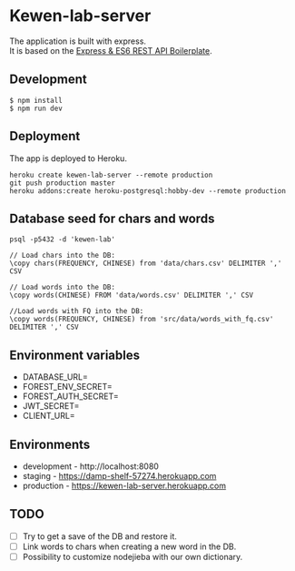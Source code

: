 # Kewen-lab-server
The application is built with express.  
It is based on the [Express & ES6 REST API Boilerplate](https://github.com/developit/express-es6-rest-api).

## Development
```
$ npm install
$ npm run dev
```

## Deployment
The app is deployed to Heroku.
```
heroku create kewen-lab-server --remote production
git push production master
heroku addons:create heroku-postgresql:hobby-dev --remote production
```

## Database seed for chars and words
```
psql -p5432 -d 'kewen-lab'

// Load chars into the DB:
\copy chars(FREQUENCY, CHINESE) from 'data/chars.csv' DELIMITER ',' CSV

// Load words into the DB:
\copy words(CHINESE) FROM 'data/words.csv' DELIMITER ',' CSV

//Load words with FQ into the DB:
\copy words(FREQUENCY, CHINESE) from 'src/data/words_with_fq.csv' DELIMITER ',' CSV
```


## Environment variables
- DATABASE_URL=
- FOREST_ENV_SECRET=
- FOREST_AUTH_SECRET=
- JWT_SECRET=
- CLIENT_URL=

## Environments
- development - http://localhost:8080
- staging - https://damp-shelf-57274.herokuapp.com
- production - https://kewen-lab-server.herokuapp.com

## TODO
- [ ] Try to get a save of the DB and restore it.
- [ ] Link words to chars when creating a new word in the DB.
- [ ] Possibility to customize nodejieba with our own dictionary.
